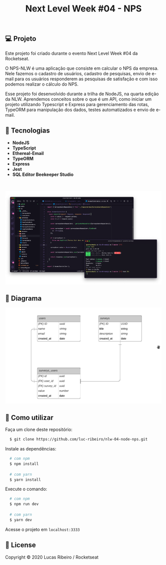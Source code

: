 <h1 align="center">
Next Level Week #04 - NPS
</h1>
<br>

## 💻 Projeto
Este projeto foi criado durante o evento Next Level Week #04 da Rocketseat.

O NPS-NLW é uma aplicação que consiste em calcular o NPS da empresa. Nele fazemos o cadastro de usuários, cadastro de pesquisas, envio de e-mail para os usuários responderem as pesquisas de satisfação e com isso podemos realizar o cálculo do NPS.

Esse projeto foi desenvolvido durante a trilha de NodeJS, na quarta edição da NLW. Aprendemos conceitos sobre o que é um API, como iniciar um projeto utilizando Typescript e Express para gerenciamento das rotas, TypeORM para manipulação dos dados, testes automatizados e envio de e-mail.

## 🚀 Tecnologias

- **NodeJS**
- **TypeScript**
- **Ethereal-Email**
- **TypeORM**
- **Express**
- **Jest**
- **SQL Editor Beekeeper Studio**

<br>

![banner](https://github.com/luc-ribeiro/nlw-04-node-nps/blob/master/design/mockup.png)

## 🔶 Diagrama

<img src="design/diagram.png" alt="Diagrama da aplicação" />

## :page_facing_up: Como utilizar


Faça um clone deste repositório:

```sh
  $ git clone https://github.com/luc-ribeiro/nlw-04-node-nps.git
```

Instale as dependências:

```sh
  # com npm
  $ npm install

  # com yarn
  $ yarn install
```

Execute o comando:

```sh
  # com npm
  $ npm run dev

  # com yarn
  $ yarn dev
```

Acesse o projeto em `localhost:3333`


## :memo: License

Copyright © 2020 Lucas Ribeiro / Rocketseat
